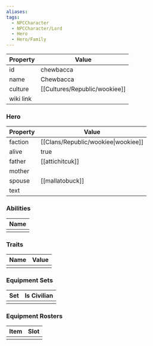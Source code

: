 ```yaml
---
aliases: 
tags:
  - NPCCharacter
  - NPCCharacter/Lord
  - Hero
  - Hero/Family
---
```


| Property  | Value       |
| :-------- | ----------- |
| id        | chewbacca   |
| name      | Chewbacca   |
| culture   | [[Cultures/Republic/wookiee]] |
| wiki link |             |
### Hero
| Property | Value                               |
| -------- | ----------------------------------- |
| faction  | [[Clans/Republic/wookiee\|wookiee]] |
| alive    | true                                |
| father   | [[attichitcuk]]                     |
| mother   |                                     |
| spouse   | [[mallatobuck]]                     |
| text     |                                     |

### Abilities
| Name |
| :--: |
|      |

### Traits
| Name | Value |
| ---- | ----- |
|      |       |

### Equipment Sets
| Set | Is Civilian |
| --- | ----------- |
|     |             |

### Equipment Rosters
| Item | Slot |
| ---- | ---- |
|      |      |
